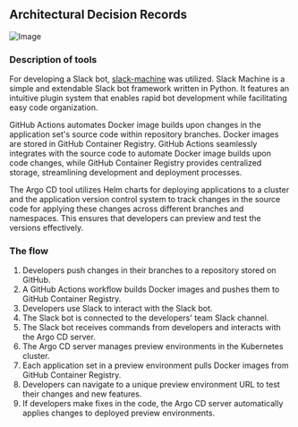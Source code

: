 
## Architectural Decision Records

![Image](/images/solution_design2.jpg)

### Description of tools

For developing a Slack bot, [slack-machine](https://github.com/DonDebonair/slack-machine) was utilized. Slack Machine is a simple and extendable Slack bot framework written in Python. It features an intuitive plugin system that enables rapid bot development while facilitating easy code organization.  
  
GitHub Actions automates Docker image builds upon changes in the application set's source code within repository branches. Docker images are stored in GitHub Container Registry. GitHub Actions seamlessly integrates with the source code to automate Docker image builds upon code changes, while GitHub Container Registry provides centralized storage, streamlining development and deployment processes.  
  
The Argo CD tool utilizes Helm charts for deploying applications to a cluster and the application version control system to track changes in the source code for applying these changes across different branches and namespaces. This ensures that developers can preview and test the versions effectively.  

### The flow

1. Developers push changes in their branches to a repository stored on GitHub.  
2. A GitHub Actions workflow builds Docker images and pushes them to GitHub Container Registry.  
3. Developers use Slack to interact with the Slack bot.  
4. The Slack bot is connected to the developers' team Slack channel.  
5. The Slack bot receives commands from developers and interacts with the Argo CD server.  
6. The Argo CD server manages preview environments in the Kubernetes cluster.  
7. Each application set in a preview environment pulls Docker images from GitHub Container Registry.  
8. Developers can navigate to a unique preview environment URL to test their changes and new features.  
9. If developers make fixes in the code, the Argo CD server automatically applies changes to deployed preview environments.  
